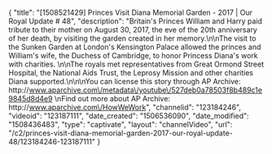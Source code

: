 {
    "title": "[1508521429] Princes Visit Diana Memorial Garden - 2017 | Our Royal Update # 48",
    "description": "Britain's Princes William and Harry paid tribute to their mother on August 30, 2017, the eve of the 20th anniversary of her death, by visiting the garden created in her memory.\n\nThe visit to the Sunken Garden at London's Kensington Palace allowed the princes and William's wife, the Duchess of Cambridge, to honor Princess Diana's work with charities. \n\nThe royals met representatives from Great Ormond Street Hospital, the National Aids Trust, the Leprosy Mission and other charities Diana supported.\n\n\nYou can license this story through AP Archive: http:\/\/www.aparchive.com\/metadata\/youtube\/527deb0a78503f8b489c1e9845d8d4e9 \nFind out more about AP Archive: http:\/\/www.aparchive.com\/HowWeWork",
    "channelid": "123184246",
    "videoid": "123187111",
    "date_created": "1506536090",
    "date_modified": "1508436483",
    "type": "captivate",
    "layout": "channelVideo",
    "url": "\/c2\/princes-visit-diana-memorial-garden-2017-our-royal-update-48\/123184246-123187111"
}